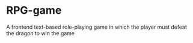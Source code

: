 # RPG-game
A frontend text-based role-playing game in which the player must defeat the dragon to win the game
